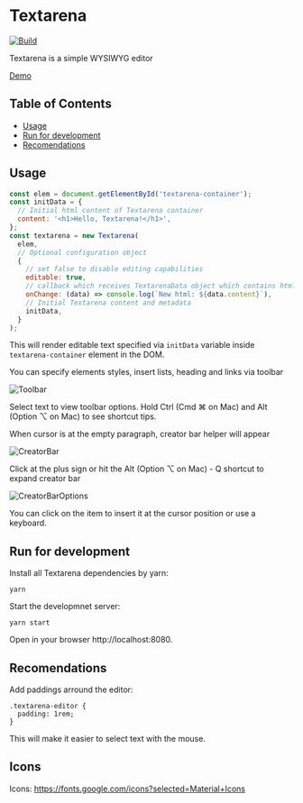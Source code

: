 # Textarena
[![Build](https://travis-ci.com/devopsprodigy/textarena.svg?branch=master)](https://travis-ci.com/github/devopsprodigy/textarena)

Textarena is a simple WYSIWYG editor

[Demo](https://devopsprodigy.github.io/textarena/)

## Table of Contents

  - [Usage](#usage)
  - [Run for development](#run-for-development)
  - [Recomendations](#recomendations)

## Usage

```js
const elem = document.getElementById('textarena-container');
const initData = {
  // Initial html content of Textarena container
  content: '<h1>Hello, Textarena!</h1>',
};
const textarena = new Textarena(
  elem,
  // Optional configuration object
  {
    // set false to disable editing capabilities
    editable: true,
    // callback which receives TextarenaData object which contains html content of the Textarena container
    onChange: (data) => console.log(`New html: ${data.content}`),
    // Initial Textarena content and metadata
    initData,
  }
);
```

This will render editable text specified via `initData` variable inside
`textarena-container` element in the DOM.

You can specify elements styles, insert lists, heading and links via toolbar

![Toolbar](resources/img/toolbar.png)

Select text to view toolbar options. Hold Ctrl (Cmd ⌘ on Mac) and Alt (Option ⌥
on Mac) to see shortcut tips.

When cursor is at the empty paragraph, creator bar helper will appear

![CreatorBar](resources/img/creator-bar-caption.png)

Click at the plus sign or hit the Alt (Option ⌥ on Mac) - Q shortcut to expand
creator bar

![CreatorBarOptions](resources/img/creator-bar.png)

You can click on the item to insert it at the cursor position or use a
keyboard.

## Run for development

Install all Textarena dependencies by yarn:

```
yarn
```

Start the developmnet server:

```
yarn start
```

Open in your browser http://localhost:8080.

## Recomendations

Add paddings arround the editor:

```
.textarena-editor {
  padding: 1rem;
}
```

This will make it easier to select text with the mouse.

## Icons

Icons: https://fonts.google.com/icons?selected=Material+Icons

